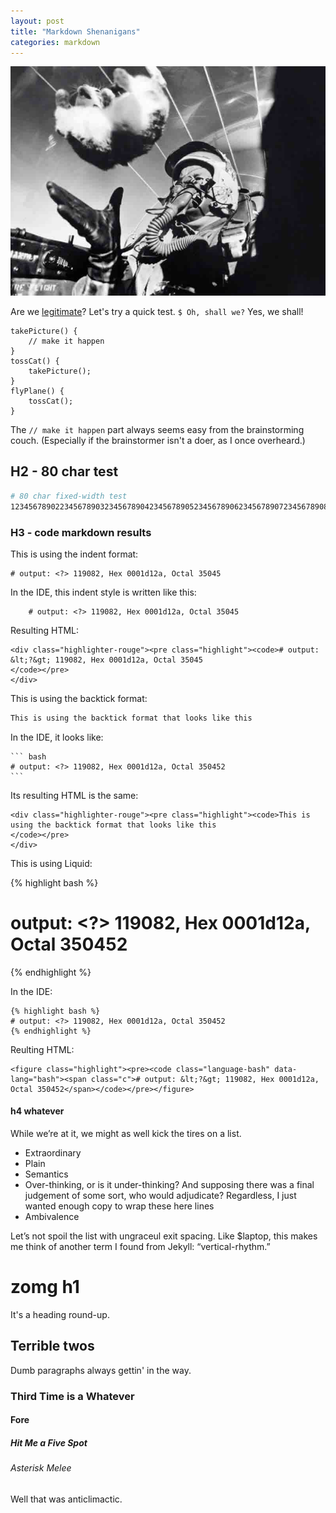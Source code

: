 ```yaml
---
layout: post
title: "Markdown Shenanigans"
categories: markdown
---
```


![image alt text]

[image alt text]: /assets/images/pilot-toss-cat.jpg "title text"

Are we [legitimate]? Let's try a quick test. `$ Oh, shall we?` Yes, we shall!

[legitimate]: http://info.cern.ch/hypertext/WWW/TheProject.html "World Wide Web"

    takePicture() {
        // make it happen
    }
    tossCat() {
        takePicture();
    }
    flyPlane() {
        tossCat();
    }
    
The `// make it happen` part always seems easy from the brainstorming couch. (Especially if the brainstormer isn't a doer, as I once overheard.)

## H2 - 80 char test

``` bash
# 80 char fixed-width test
12345678902234567890323456789042345678905234567890623456789072345678908234567890
```

### H3 - code markdown results

This is using the indent format:

    # output: <?> 119082, Hex 0001d12a, Octal 35045
    
In the IDE, this indent style is written like this:

        # output: <?> 119082, Hex 0001d12a, Octal 35045

Resulting HTML:

    <div class="highlighter-rouge"><pre class="highlight"><code># output: &lt;?&gt; 119082, Hex 0001d12a, Octal 35045
    </code></pre>
    </div>

This is using the backtick format:

``` bash
This is using the backtick format that looks like this
```

In the IDE, it looks like:

    ``` bash
    # output: <?> 119082, Hex 0001d12a, Octal 350452
    ```

Its resulting HTML is the same:

    <div class="highlighter-rouge"><pre class="highlight"><code>This is using the backtick format that looks like this
    </code></pre>
    </div>
    

This is using Liquid:

{% highlight bash %}
# output: <?> 119082, Hex 0001d12a, Octal 350452
{% endhighlight %}

In the IDE:

    {% highlight bash %}
    # output: <?> 119082, Hex 0001d12a, Octal 350452
    {% endhighlight %}

Reulting HTML:

    <figure class="highlight"><pre><code class="language-bash" data-lang="bash"><span class="c"># output: &lt;?&gt; 119082, Hex 0001d12a, Octal 350452</span></code></pre></figure>

#### h4 whatever

While we’re at it, we might as well kick the tires on a list.

- Extraordinary
- Plain
- Semantics
- Over-thinking, or is it under-thinking? And supposing there was a final judgement of some sort, who would adjudicate? Regardless, I just wanted enough copy to wrap these here lines
- Ambivalence

Let’s not spoil the list with ungraceul exit spacing. Like $laptop, this makes me think of another term I found from Jekyll: “vertical-rhythm.”

# zomg h1

It's a heading round-up.

## Terrible twos

Dumb paragraphs always gettin' in the way.

### Third Time is a Whatever

#### Fore

##### Hit Me a Five Spot

###### Asterisk Melee

Well that was anticlimactic.
